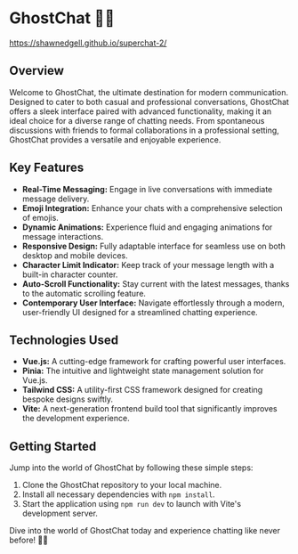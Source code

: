 # GhostChat 👻💬

https://shawnedgell.github.io/superchat-2/

## Overview
Welcome to GhostChat, the ultimate destination for modern communication. Designed to cater to both casual and professional conversations, GhostChat offers a sleek interface paired with advanced functionality, making it an ideal choice for a diverse range of chatting needs. From spontaneous discussions with friends to formal collaborations in a professional setting, GhostChat provides a versatile and enjoyable experience.

## Key Features
- **Real-Time Messaging:** Engage in live conversations with immediate message delivery.
- **Emoji Integration:** Enhance your chats with a comprehensive selection of emojis.
- **Dynamic Animations:** Experience fluid and engaging animations for message interactions.
- **Responsive Design:** Fully adaptable interface for seamless use on both desktop and mobile devices.
- **Character Limit Indicator:** Keep track of your message length with a built-in character counter.
- **Auto-Scroll Functionality:** Stay current with the latest messages, thanks to the automatic scrolling feature.
- **Contemporary User Interface:** Navigate effortlessly through a modern, user-friendly UI designed for a streamlined chatting experience.

## Technologies Used
- **Vue.js:** A cutting-edge framework for crafting powerful user interfaces.
- **Pinia:** The intuitive and lightweight state management solution for Vue.js.
- **Tailwind CSS:** A utility-first CSS framework designed for creating bespoke designs swiftly.
- **Vite:** A next-generation frontend build tool that significantly improves the development experience.

## Getting Started
Jump into the world of GhostChat by following these simple steps:
1. Clone the GhostChat repository to your local machine.
2. Install all necessary dependencies with `npm install`.
3. Start the application using `npm run dev` to launch with Vite's development server.

Dive into the world of GhostChat today and experience chatting like never before! 🎉📱
